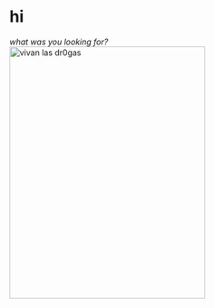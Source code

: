# hi
*what was you looking for?*
<a href="https://youtu.be/4Wm3VyQEzaI"><img src="https://assets.pinterest.com/ext/embed.html?id=3166662228217877" alt= "vivan las dr0gas" height="445" width="345"></a>




